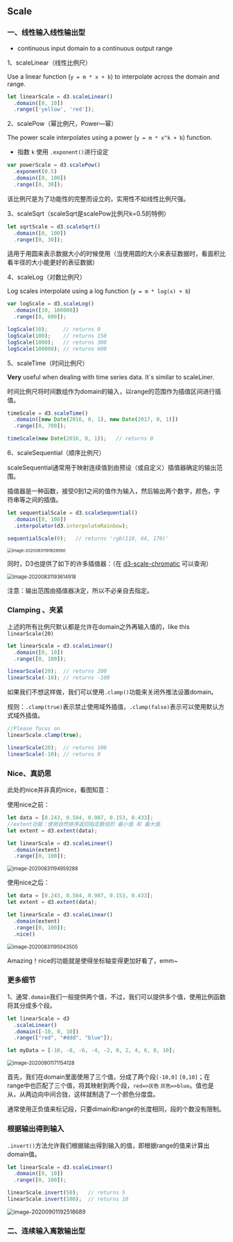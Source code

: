 ## Scale

### 一、线性输入线性输出型

- continuous input domain to a continuous output range

1、scaleLinear（线性比例尺）

 Use a linear function (`y = m * x + b`) to interpolate across the domain and range.

```js
let linearScale = d3.scaleLinear()
  .domain([0, 10])
  .range(['yellow', 'red']);
```

2、scalePow（幂比例尺，Power—幂）

The power scale interpolates using a power (`y = m * x^k + b`) function.

- 指数 `k` 使用 `.exponent()`进行设定

```js
var powerScale = d3.scalePow()
  .exponent(0.5)
  .domain([0, 100])
  .range([0, 30]);
```

该比例尺是为了功能性的完整而设立的，实用性不如线性比例尺强。

3、scaleSqrt（scaleSqrt是scalePow比例尺k=0.5的特例）

```js
let sqrtScale = d3.scaleSqrt()
  .domain([0, 100])
  .range([0, 30]);
```

适用于用圆来表示数据大小的时候使用（当使用圆的大小来表征数据时，看面积比看半径的大小能更好的表征数据）

4、scaleLog（对数比例尺）

Log scales interpolate using a log function (`y = m * log(x) + b`) 

```js
var logScale = d3.scaleLog()
  .domain([10, 100000])
  .range([0, 600]);

logScale(10);     // returns 0
logScale(100);    // returns 150
logScale(1000);   // returns 300
logScale(100000); // returns 600
```

5、scaleTime（时间比例尺）

**Very** useful when dealing with time series data. It`s similar to scaleLiner.

时间比例尺将时间数组作为domain的输入，以range的范围作为插值区间进行插值。

```js
timeScale = d3.scaleTime()
  .domain([new Date(2016, 0, 1), new Date(2017, 0, 1)])
  .range([0, 700]);

timeScale(new Date(2016, 0, 1));   // returns 0
```

6、scaleSequential（顺序比例尺）

scaleSequential通常用于映射连续值到由预设（或自定义）插值器确定的输出范围。

插值器是一种函数，接受0到1之间的值作为输入，然后输出两个数字，颜色，字符串等之间的插值。

```js
let sequentialScale = d3.scaleSequential()
  .domain([0, 100])
  .interpolator(d3.interpolateRainbow);

sequentialScale(0);   // returns 'rgb(110, 64, 170)'
```

<img src="https://i.loli.net/2020/09/01/snexyqhSV6HMiJk.png" alt="image-20200831191829590" style="zoom: 67%;" />

同时，D3也提供了如下的许多插值器：（在 [d3-scale-chromatic](https://github.com/d3/d3-scale-chromatic) 可以查询）

<img src="https://i.loli.net/2020/09/01/Xxk5bBUydYmP9EC.png" alt="image-20200831193614918" style="zoom: 80%;" />

注意：输出范围由插值器决定，所以不必亲自去指定。

### Clamping 、夹紧

上述的所有比例尺默认都是允许在domain之外再输入值的，like this `linearScale(20)`

```js
let linearScale = d3.scaleLinear()
  .domain([0, 10])
  .range([0, 100]);

linearScale(20);  // returns 200
linearScale(-10); // returns -100
```

如果我们不想这样做，我们可以使用`.clamp()`功能来关闭外推法设置domain。

规则：`.clamp(true)`表示禁止使用域外插值，`.clamp(false)`表示可以使用默认方式域外插值。

```js
//Please focus on
linearScale.clamp(true);

linearScale(20);  // returns 100
linearScale(-10); // returns 0
```

### Nice、真奶思

此处的nice并非真的nice，看图知意：

使用nice之前：

```js
let data = [0.243, 0.584, 0.987, 0.153, 0.433];
//extent功能：使用自然排序返回指定数组的 最小值 和 最大值.
let extent = d3.extent(data);

let linearScale = d3.scaleLinear()
  .domain(extent)
  .range([0, 100]);
```

<img src="https://i.loli.net/2020/09/01/fuO5zVdI7oYT9cs.png" alt="image-20200831194959288" style="zoom:80%;" />

使用nice之后：

```js
let data = [0.243, 0.584, 0.987, 0.153, 0.433];
let extent = d3.extent(data);

let linearScale = d3.scaleLinear()
  .domain(extent)
  .range([0, 100]);
  .nice()
```

<img src="https://i.loli.net/2020/09/01/5P1H9MVbIDFSJKZ.png" alt="image-20200831195043505" style="zoom:80%;" />

Amazing！nice的功能就是使得坐标轴变得更加好看了，emm~

### 更多细节

1、通常`.domain`我们一般提供两个值，不过，我们可以提供多个值，使用比例函数将其分成多个段。

```js
let linearScale = d3
  .scaleLinear()
  .domain([-10, 0, 10])
  .range(["red", "#ddd", "blue"]);

let myData = [-10, -8, -6, -4, -2, 0, 2, 4, 6, 8, 10];
```

<img src="https://i.loli.net/2020/09/01/jwTnvN9LBdlVfQ7.png" alt="image-20200901171154128" style="zoom:80%;" />

首先，我们在domain里面使用了三个值，分成了两个段`[-10,0]` `[0,10]`；在range中也匹配了三个值，将其映射到两个段，`red=>灰色` `灰色=>blue`。值也是从，从两边向中间合拢，这样就制造了一个颜色分度盘。

通常使用正负值来标记段，只要dimain和range的长度相同，段的个数没有限制。

### 根据输出得到输入

`.invert()`方法允许我们根据输出得到输入的值，即根据range的值来计算出domain值。

```js
let linearScale = d3.scaleLinear()
  .domain([0, 10])
  .range([0, 100]);

linearScale.invert(50);   // returns 5
linearScale.invert(100);  // returns 10
```

<img src="https://i.loli.net/2020/09/01/lQFI1sTSarCJHt3.png" alt="image-20200901192518689" style="zoom:90%;" />

### 二、连续输入离散输出型

